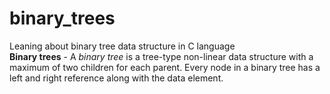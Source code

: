 # binary_trees
Leaning about binary tree data structure in C language </br>
**Binary trees** -  A *binary tree* is a tree-type non-linear data structure with a maximum of two children for each parent. Every node in a binary tree has a left and right reference along with the data element.
